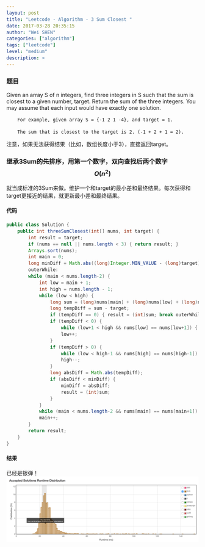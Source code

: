 ```yaml
---
layout: post
title: "Leetcode - Algorithm - 3 Sum Closest "
date: 2017-03-28 20:35:15
author: "Wei SHEN"
categories: ["algorithm"]
tags: ["leetcode"]
level: "medium"
description: >
---
```


### 题目
Given an array S of n integers, find three integers in S such that the sum is closest to a given number, target. Return the sum of the three integers. You may assume that each input would have exactly one solution.
```
    For example, given array S = {-1 2 1 -4}, and target = 1.

    The sum that is closest to the target is 2. (-1 + 2 + 1 = 2).
```

注意，如果无法获得结果（比如，数组长度小于3），直接返回target。

### 继承3Sum的先排序，用第一个数字，双向查找后两个数字 $$O(n^2)$$
就当成标准的3Sum来做。维护一个和target的最小差和最终结果。每次获得和target更接近的结果，就更新最小差和最终结果。

#### 代码
```java
public class Solution {
    public int threeSumClosest(int[] nums, int target) {
        int result = target;
        if (nums == null || nums.length < 3) { return result; }
        Arrays.sort(nums);
        int main = 0;
        long minDiff = Math.abs((long)Integer.MIN_VALUE - (long)target);
        outerWhile:
        while (main < nums.length-2) {
            int low = main + 1;
            int high = nums.length - 1;
            while (low < high) {
                long sum = (long)nums[main] + (long)nums[low] + (long)nums[high];
                long tempDiff = sum - target;
                if (tempDiff == 0) { result = (int)sum; break outerWhile; }
                if (tempDiff < 0) {
                    while (low+1 < high && nums[low] == nums[low+1]) { low++; }
                    low++;
                }
                if (tempDiff > 0) {
                    while (low < high-1 && nums[high] == nums[high-1]) { high--; }
                    high--;
                }
                long absDiff = Math.abs(tempDiff);
                if (absDiff < minDiff) {
                    minDiff = absDiff;
                    result = (int)sum;
                }
            }
            while (main < nums.length-2 && nums[main] == nums[main+1]) { main++; }
            main++;
        }
        return result;
    }
}
```

#### 结果
已经是银弹！
![3-sum-closest-1](/images/leetcode/3-sum-closest-1.png)
